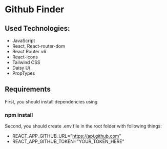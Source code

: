 # Github Finder

## Used Technologies:

- JavaScript
- React, React-router-dom
- React Router v6
- React-icons
- Tailwind CSS
- Daisy Ui
- PropTypes

## Requirements

First, you should install dependencies using

### npm install

Second, you should create .env file in the root folder with following things:

- REACT_APP_GITHUB_URL="https://api.github.com"
- REACT_APP_GITHUB_TOKEN="YOUR_TOKEN_HERE"
